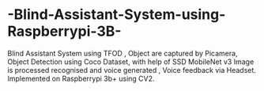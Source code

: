 # -Blind-Assistant-System-using-Raspberrypi-3B-
Blind Assistant System using TFOD , Object are captured by Picamera, Object Detection using Coco Dataset, with help of SSD MobileNet v3 Image is processed recognised and voice generated , Voice feedback via Headset. Implemented on Raspberrypi 3b+ using CV2.
